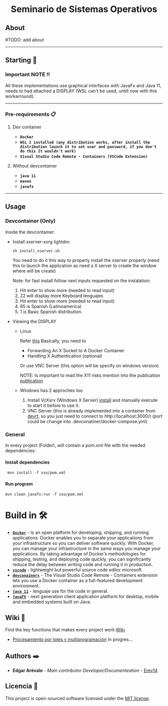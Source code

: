 <h1 align="center">Seminario de Sistemas Operativos</h1>

<p align="center">
<!-- <a href="https://travis-ci.org/laravel/framework"><img src="https://travis-ci.org/laravel/framework.svg" alt="Build Status"></a>
<a href="https://packagist.org/packages/laravel/framework"><img src="https://img.shields.io/packagist/dt/laravel/framework" alt="Total Downloads"></a>
<a href="https://packagist.org/packages/laravel/framework"><img src="https://img.shields.io/packagist/v/laravel/framework" alt="Latest Stable Version"></a>
<a href="https://packagist.org/packages/laravel/framework"><img src="https://img.shields.io/packagist/l/laravel/framework" alt="License"></a> -->
</p>

## About
#TODO: add about

***
## Starting 🚀

### Important NOTE ‼
All these implementations use graphical interfaces with JavaFx and Java 11, 
needs to had attached a DISPLAY (WSL can't be used, untill now with this workarround).

***
### Pre-requirements 📋

1. Dev container
    - **``Docker``**
    - **``WSL 2 installed (any distribution works, after install the distribution launch it to set user and password, if you don't do this It wouldn't work)``**
    - **``Visual Studio Code Remote - Containers (VSCode Extension)``**

2. Without devcontainer
    - **``java 11``**
    - **``maven``**
    - **``javafx``**

***
## Usage
### Devcontainer (Only)
Inside the devcontainer:
- Install xserver-xorg lightdm: 
  
  ``sh install_xserver.sh``
  
  You need to do it this way to properly install the xserver properly (need this to launch the application as need a X server to create the window where will be create)

  Note: for fast install follow next inputs requested on the instalation:
  1. Hit enter to show more (needed to read input)
  2. 22 will display more Keyboard lenguajes
  3. Hit enter to show more (needed to read input)
  4. 85 is Spanish (Latinoamerica)
  5. 1 is Basic Spanish distribution.
- Viewing the DISPLAY
  - Linux

    Refer [this](https://gursimar27.medium.com/run-gui-applications-in-a-docker-container-ca625bad4638)
    Basically, you need to 
    - Forwarding An X Socket to A Docker Container
    - Handling X Authentication (optional)
  
    Or use VNC Server (this option will be specify on windows version)
  
    NOTE: Is important to read the X11 risks mention into the publication [publication](https://gursimar27.medium.com/run-gui-applications-in-a-docker-container-ca625bad4638)
  
  - Windows has 2 approches too
    1. Install VcXsrv (Windows X Server) [install](https://sourceforge.net/projects/vcxsrv/) and manually execute to start it before to use it.
    2. VNC Server (this is already implemented into a container from [devrt](https://github.com/devrt/docker-xserver), so you just need to connect to http://localhost:3000/) (port could be change into .devconatiner/docker-compose.yml)


### General
In every project (Folder), will contain a pom.xml file with the needed dependencies:

#### Install dependencies
`` mvn install -f sso/pom.xml``

#### Run program
``mvn clean javafx:run -f sso/pom.xml``

# Build in 🛠️

- [**``Docker``**](https://www.docker.com/) -  Is an open platform for developing, shipping, and running applications. Docker enables you to separate your applications from your infrastructure so you can deliver software quickly. With Docker, you can manage your infrastructure in the same ways you manage your applications. By taking advantage of Docker’s methodologies for shipping, testing, and deploying code quickly, you can significantly reduce the delay between writing code and running it in production.
- [**``vscode``**](https://code.visualstudio.com/) - lightweight but powerful source code editor microsoft. 
- [**``devconainers``**](https://code.visualstudio.com/docs/remote/containers) - The Visual Studio Code Remote - Containers extension lets you use a Docker container as a full-featured development environment. 
- [**``java 11``**](https://devdocs.io/openjdk~11/) - lenguaje use for the code in general.
- [**``javaFX``**](https://openjfx.io/) - next generation client application platform for desktop, mobile and embedded systems built on Java.

## Wiki 📖

Find the key functions that makes every project work [Wiki](https://github.com/Erev14/SSO/wiki/)
- [Procesamiento por lotes y multiprogramación](https://github.com/Erev14/SSO/wiki/lotes) In progres...

## Authors ✒️
* **Edgar Arévalo** - *Main contributor Developer/Documenteation* - [Erev14](https://github.com/Arevalo-Edgar14/)

## Licencia 📄
This project is open-sourced software licensed under the [MIT license](https://opensource.org/licenses/MIT).